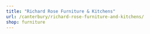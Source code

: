 ```yaml
---
title: "Richard Rose Furniture & Kitchens"
url: /canterbury/richard-rose-furniture-and-kitchens/
shop: furniture
---
```

